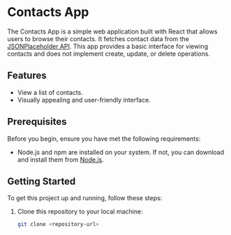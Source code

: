 # Contacts App

The Contacts App is a simple web application built with React that allows users to browse their contacts. It fetches contact data from the [JSONPlaceholder API](https://jsonplaceholder.typicode.com/users). This app provides a basic interface for viewing contacts and does not implement create, update, or delete operations.

## Features

- View a list of contacts.
- Visually appealing and user-friendly interface.

## Prerequisites

Before you begin, ensure you have met the following requirements:

- Node.js and npm are installed on your system. If not, you can download and install them from [Node.js](https://nodejs.org/).

## Getting Started

To get this project up and running, follow these steps:

1. Clone this repository to your local machine:

   ```bash
   git clone <repository-url>